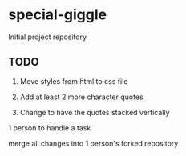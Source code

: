 # special-giggle
Initial project repository



## TODO
1.	Move styles from html to css file

2.	Add at least 2 more character quotes

3.	Change to have the quotes stacked vertically

1 person to handle a task

merge all changes into 1 person's forked repository
